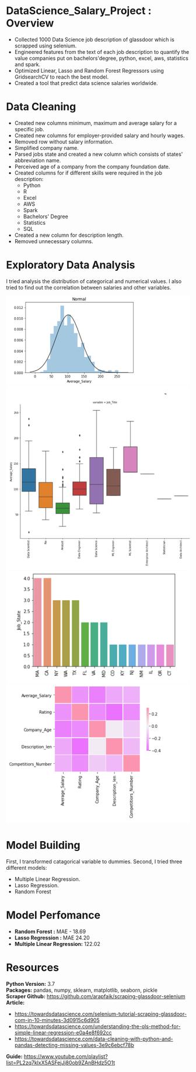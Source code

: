 # DataScience_Salary_Project : Overview
* Collected 1000 Data Science job description of glassdoor which is scrapped using selenium.
* Engineered features from the text of each job description to quantify the value companies put on bachelors'degree, python, excel, aws, statistics and spark.
* Optimized Linear, Lasso and Random Forest Regressors using GridsearchCV to reach the best model.
* Created a tool that predict data science salaries worldwide.
# Data Cleaning
* Created new columns minimum, maximum and average salary for a specific job.
* Created new columns for employer-provided salary and hourly wages.
* Removed row without salary information.
* Simplified company name.
* Parsed jobs state and created a new column which consists of states' abbreviation name.
* Perceived age of a company from the company foundation date.
* Created columns for if different skills were required in the job description:
   * Python
   * R
   * Excel
   * AWS
   * Spark
   * Bachelors' Degree
   * Statistics
   * SQL
* Created a new column for description length.
* Removed unnecessary columns.
# Exploratory Data Analysis
I tried analysis the distribution of categorical and numerical values. I also tried to find out the correlation between salaries and other variables.

![alt text](image/AverageSalaryHistogram.PNG) ![alt text](image/sectorsBarChart.PNG) 
![alt text](image/stateBarChart.PNG) ![alt text](image/correlation.PNG)

# Model Building
First, I transformed catagorical variable to dummies.
Second, I tried three different models:
* Multiple Linear Regression.
* Lasso Regression.
* Random Forest
# Model Perfomance
* **Random Forest :** MAE - 18.69
* **Lasso Regression :** MAE 24.20
* **Multiple Linear Regression:** 122.02

# Resources 
**Python Version:** 3.7  
**Packages:** pandas, numpy, sklearn, matplotlib, seaborn, pickle  
**Scraper Github:** https://github.com/arapfaik/scraping-glassdoor-selenium  
**Article:**
   * https://towardsdatascience.com/selenium-tutorial-scraping-glassdoor-com-in-10-minutes-3d0915c6d905
   * https://towardsdatascience.com/understanding-the-ols-method-for-simple-linear-regression-e0a4e8f692cc
   * https://towardsdatascience.com/data-cleaning-with-python-and-pandas-detecting-missing-values-3e9c6ebcf78b
   
**Guide:** https://www.youtube.com/playlist?list=PL2zq7klxX5ASFejJj80ob9ZAnBHdz5O1t
